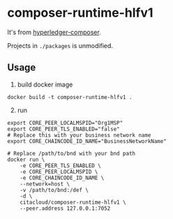 # composer-runtime-hlfv1

It's from [hyperledger-composer](https://github.com/hyperledger-archives/composer).

Projects in `./packages` is unmodified.

## Usage
1. build docker image
```shell
docker build -t composer-runtime-hlfv1 .
```

2. run
```shell
export CORE_PEER_LOCALMSPID="Org1MSP"
export CORE_PEER_TLS_ENABLED="false"
# Replace this with your business network name
export CORE_CHAINCODE_ID_NAME="BusinessNetworkName"
```

```shell
# Replace /path/to/bnd with your bnd path
docker run \
    -e CORE_PEER_TLS_ENABLED \
    -e CORE_PEER_LOCALMSPID \
    -e CORE_CHAINCODE_ID_NAME \
    --network=host \
    -v /path/to/bnd:/def \
    -d \
    citacloud/composer-runtime-hlfv1 \
    --peer.address 127.0.0.1:7052
```
